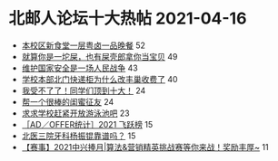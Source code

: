 # 北邮人论坛十大热帖 2021-04-16

- [本校区新食堂一层粤卤一品晚餐](https://bbs.byr.cn/article/Food/511540) 52
- [就算你是一坨屎，也有屎壳郎拿你当宝贝](https://bbs.byr.cn/article/Feeling/3164767) 49
- [维护国家安全是一场人民战争](https://bbs.byr.cn/article/Picture/3284925) 43
- [学校本部北门快递柜为什么改丰巢收费了](https://bbs.byr.cn/article/Talking/6264868) 40
- [我受不了了！同学们顶到十大！](https://bbs.byr.cn/article/Gymnasium/117902) 24
- [帮一个很棒的闺蜜征友](https://bbs.byr.cn/article/Friends/1991054) 24
- [求求学校赶紧开放游泳池吧](https://bbs.byr.cn/article/Swim/129327) 23
- [［AD／OFFER统计］2021 飞跃榜](https://bbs.byr.cn/article/GoAbroad/376017) 15
- [北医三院牙科杨振锟靠谱吗？](https://bbs.byr.cn/article/Health/224896) 15
- [【赛事】2021中兴捧月|算法&amp;营销精英挑战赛等你来战！奖励丰厚~](https://bbs.byr.cn/article/Innovation/7730) 11


